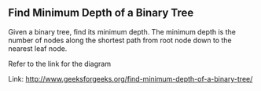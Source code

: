 ## Find Minimum Depth of a Binary Tree

Given a binary tree, find its minimum depth. The minimum depth is the number of nodes along the shortest path from root node down to the nearest leaf node.

Refer to the link for the diagram

Link: http://www.geeksforgeeks.org/find-minimum-depth-of-a-binary-tree/